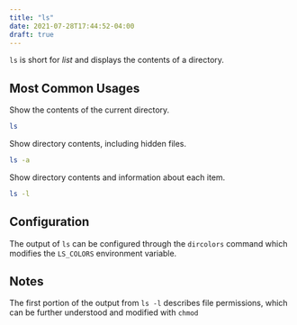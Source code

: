 ```yaml
---
title: "ls"
date: 2021-07-28T17:44:52-04:00
draft: true
---
```


`ls` is short for _list_ and displays the contents of a directory.

## Most Common Usages

Show the contents of the current directory.

```sh
ls
```

Show directory contents, including hidden files.

```sh
ls -a
```

Show directory contents and information about each item.

```sh
ls -l
```

## Configuration

The output of `ls` can be configured through the `dircolors` command which
modifies the `LS_COLORS` environment variable.

## Notes

The first portion of the output from `ls -l` describes file permissions,
which can be further understood and modified with `chmod`
